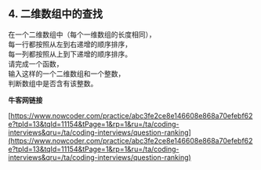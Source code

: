 **4. 二维数组中的查找**  
---

在一个二维数组中（每个一维数组的长度相同），  
每一行都按照从左到右递增的顺序排序，  
每一列都按照从上到下递增的顺序排序。  
请完成一个函数，  
输入这样的一个二维数组和一个整数，  
判断数组中是否含有该整数。  

**牛客网链接**  

[https://www.nowcoder.com/practice/abc3fe2ce8e146608e868a70efebf62e?tpId=13&tqId=11154&tPage=1&rp=1&ru=/ta/coding-interviews&qru=/ta/coding-interviews/question-ranking](https://www.nowcoder.com/practice/abc3fe2ce8e146608e868a70efebf62e?tpId=13&tqId=11154&tPage=1&rp=1&ru=/ta/coding-interviews&qru=/ta/coding-interviews/question-ranking)  

